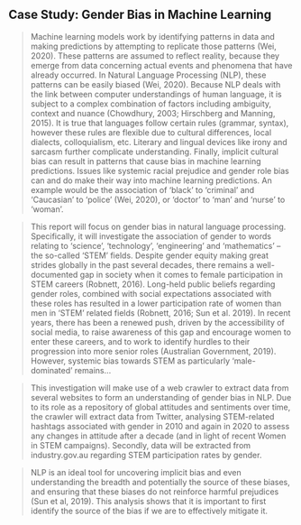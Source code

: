 Case Study: Gender Bias in Machine Learning
---------------------------------------------------------------------------

> Machine learning models work by identifying patterns in data and making predictions by attempting to replicate those patterns (Wei, 2020). These patterns are assumed to reflect reality, because they emerge from data concerning actual events and phenomena that have already occurred. In Natural Language Processing (NLP), these patterns can be easily biased (Wei, 2020). Because NLP deals with the link between computer understandings of human language, it is subject to a complex combination of factors including ambiguity, context and nuance (Chowdhury, 2003; Hirschberg and Manning, 2015). It is true that languages follow certain rules (grammar, syntax), however these rules are flexible due to cultural differences, local dialects, colloquialism, etc. Literary and lingual devices like irony and sarcasm further complicate understanding. Finally, implicit cultural bias can result in patterns that cause bias in machine learning predictions. Issues like systemic racial prejudice and gender role bias can and do make their way into machine learning predictions. An example would be the association of ‘black’ to ‘criminal’ and ‘Caucasian’ to ‘police’ (Wei, 2020), or ‘doctor’ to ‘man’ and ‘nurse’ to ‘woman’.

> This report will focus on gender bias in natural language processing. Specifically, it will investigate the association of gender to words relating to ‘science’, ‘technology’, ‘engineering’ and ‘mathematics’ – the so-called ‘STEM’ fields. Despite gender equity making great strides globally in the past several decades, there remains a well-documented gap in society when it comes to female participation in STEM careers (Robnett, 2016). Long-held public beliefs regarding gender roles, combined with social expectations associated with these roles has resulted in a lower participation rate of women than men in ‘STEM’ related fields (Robnett, 2016; Sun et al. 2019). In recent years, there has been a renewed push, driven by the accessibility of social media, to raise awareness of this gap and encourage women to enter these careers, and to work to identify hurdles to their progression into more senior roles (Australian Government, 2019). However, systemic bias towards STEM as particularly ‘male-dominated’ remains…

> This investigation will make use of a web crawler to extract data from several websites to form an understanding of gender bias in NLP. Due to its role as a repository of global attitudes and sentiments over time, the crawler will extract data from Twitter, analysing STEM-related hashtags associated with gender in 2010 and again in 2020 to assess any changes in attitude after a decade (and in light of recent Women in STEM campaigns). Secondly, data will be extracted from industry.gov.au regarding STEM participation rates by gender.

> NLP is an ideal tool for uncovering implicit bias and even understanding the breadth and potentially the source of these biases, and ensuring that these biases do not reinforce harmful prejudices (Sun et al, 2019). This analysis shows that it is important to first identify the source of the bias if we are to effectively mitigate it. 


